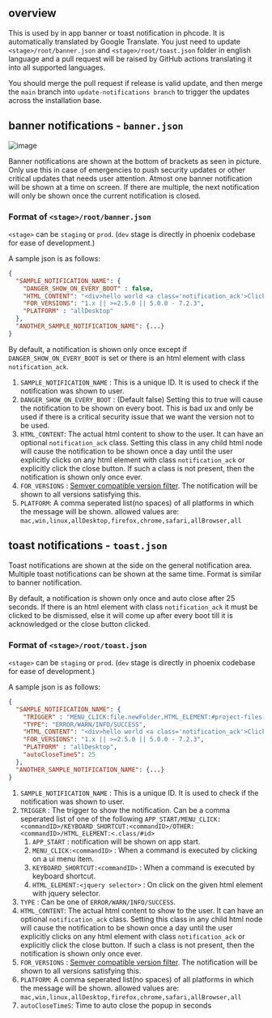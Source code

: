 ## overview
This is used by in app banner or toast notification in phcode. It is automatically translated
by Google Translate. You just need to update `<stage>/root/banner.json` and
`<stage>/root/toast.json` folder in english language
and a pull request will be raised by GitHub actions translating it into all supported languages.

You should merge the pull request if release is valid update, and then merge the `main` branch into
`update-notifications branch` to trigger the updates across the installation base.

## banner notifications - `banner.json`

![image](https://github.com/phcode-dev/phoenix/assets/5336369/0094d4fa-fb63-4884-90dc-13b025b2de5e)

Banner notifications are shown at the bottom of brackets as seen in picture. Only use this in case of
emergencies to push security updates or other critical updates that needs user attention. Atmost one
banner notification will be shown at a time on screen. If there are multiple, the next notification will only be shown
once the current notification is closed.

### Format of `<stage>/root/banner.json`

`<stage>` can be `staging` or `prod`. (`dev` stage is directly in phoenix codebase for ease of development.)

A sample json is as follows:
```json
{
  "SAMPLE_NOTIFICATION_NAME": {
    "DANGER_SHOW_ON_EVERY_BOOT" : false,
    "HTML_CONTENT": "<div>hello world <a class='notification_ack'>Click to acknowledge.</a></div>",
    "FOR_VERSIONS": "1.x || >=2.5.0 || 5.0.0 - 7.2.3", 
    "PLATFORM" : "allDesktop"
  },
  "ANOTHER_SAMPLE_NOTIFICATION_NAME": {...}
}
```

 By default, a notification is shown only once except if `DANGER_SHOW_ON_EVERY_BOOT` is set
 or there is an html element with class `notification_ack`.

1. `SAMPLE_NOTIFICATION_NAME` : This is a unique ID. It is used to check if the notification was shown to user.
2. `DANGER_SHOW_ON_EVERY_BOOT` : (Default false) Setting this to true will cause the
   notification to be shown on every boot. This is bad ux and only be used if there is a critical security issue
   that we want the version not to be used.
3. `HTML_CONTENT`: The actual html content to show to the user. It can have an optional `notification_ack` class.
    Setting this class in any child html node will cause the notification to be shown once a day until the user explicitly clicks
    on any html element with class `notification_ack` or explicitly click the close button.
    If such a class is not present, then the notification is shown only once ever.
4. `FOR_VERSIONS` : [Semver compatible version filter](https://www.npmjs.com/package/semver).
    The notification will be shown to all versions satisfying this.
5. `PLATFORM`: A comma seperated list(no spaces) of all platforms in which the message will be shown.
    allowed values are: `mac,win,linux,allDesktop,firefox,chrome,safari,allBrowser,all`


## toast notifications - `toast.json`

Toast notifications are shown at the side on the general notification area. Multiple toast notifications
can be shown at the same time. Format is similar to banner notification.

By default, a notification is shown only once and auto close after 25 seconds.
If there is an html element with class `notification_ack` it must be clicked to be dismissed,
else it will come up after every boot till it is acknowledged or the close button clicked. 

### Format of `<stage>/root/toast.json`

> <Not yet implemented. Just use the spec below.>

`<stage>` can be `staging` or `prod`. (`dev` stage is directly in phoenix codebase for ease of development.)

A sample json is as follows:
```json
{
  "SAMPLE_NOTIFICATION_NAME": {
    "TRIGGER" : "MENU_CLICK:file.newFolder,HTML_ELEMENT:#project-files-container",
    "TYPE": "ERROR/WARN/INFO/SUCCESS",
    "HTML_CONTENT": "<div>hello world <a class='notification_ack'>Click to acknowledge.</a></div>",
    "FOR_VERSIONS": "1.x || >=2.5.0 || 5.0.0 - 7.2.3", 
    "PLATFORM" : "allDesktop",
    "autoCloseTimeS": 25
  },
  "ANOTHER_SAMPLE_NOTIFICATION_NAME": {...}
}
```

1. `SAMPLE_NOTIFICATION_NAME` : This is a unique ID. It is used to check if the notification was shown to user.
2. `TRIGGER` : The trigger to show the notification. Can be a comma seperated list of one of the following
    `APP_START/MENU_CLICK:<commandID>/KEYBOARD_SHORTCUT:<commandID>/OTHER:<commandID>/HTML_ELEMENT:<.class/#id>`
   1. `APP_START` : notification will be shown on app start.
   2. `MENU_CLICK:<commandID>` : When a command is executed by clicking on a ui menu item.
   3. `KEYBOARD_SHORTCUT:<commandID>` : When a command is executed by keyboard shortcut.
   4. `HTML_ELEMENT:<jquery selector>` : On click on the given html element with jquery selector.
3. `TYPE` : Can be one of `ERROR/WARN/INFO/SUCCESS`.
4. `HTML_CONTENT`: The actual html content to show to the user. It can have an optional `notification_ack` class.
   Setting this class in any child html node will cause the notification to be shown once a day until the user explicitly clicks
   on any html element with class `notification_ack` or explicitly click the close button.
   If such a class is not present, then the notification is shown only once ever.
4. `FOR_VERSIONS` : [Semver compatible version filter](https://www.npmjs.com/package/semver).
   The notification will be shown to all versions satisfying this.
5. `PLATFORM`: A comma seperated list(no spaces) of all platforms in which the message will be shown.
   allowed values are: `mac,win,linux,allDesktop,firefox,chrome,safari,allBrowser,all`
6. `autoCloseTimeS`: Time to auto close the popup in seconds
